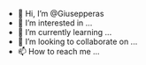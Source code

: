- 👋 Hi, I’m @Giusepperas
- 👀 I’m interested in ...
- 🌱 I’m currently learning ...
- 💞️ I’m looking to collaborate on ...
- 📫 How to reach me ...

<!---
Giusepperas/Giusepperas is a ✨ special ✨ repository because its `README.md` (this file) appears on your GitHub profile.
You can click the Preview link to take a look at your changes.
--->
